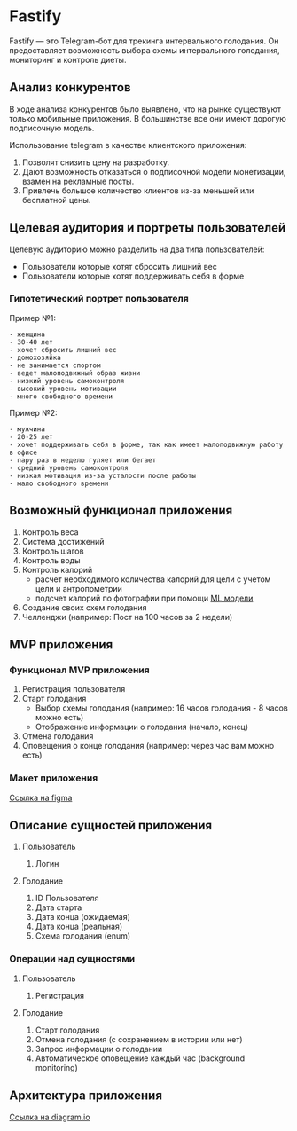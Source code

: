 # Fastify
Fastify — это Telegram-бот для трекинга интервального голодания.
Он предоставляет возможность выбора схемы интервального голодания, мониторинг и контроль диеты.

## Анализ конкурентов
В ходе анализа конкурентов было выявлено, что на рынке существуют только мобильные приложения.
В большинстве все они имеют дорогую подписочную модель.

Использование telegram в качестве клиентского приложения: 
1. Позволят снизить цену на разработку.
2. Дают возможность отказаться о подписочной модели монетизации, взамен на рекламные посты.
3. Привлечь большое количество клиентов из-за меньшей или бесплатной цены.

## Целевая аудитория и портреты пользователей
Целевую аудиторию можно разделить на два типа пользователей:

* Пользователи которые хотят сбросить лишний вес
* Пользователи которые хотят поддерживать себя в форме

### Гипотетический портрет пользователя
Пример №1:

    - женщина
    - 30-40 лет
    - хочет сбросить лишний вес
    - домохозяйка
    - не занимается спортом
    - ведет малоподвижный образ жизни
    - низкий уровень самоконтроля
    - высокий уровень мотивации
    - много свободного времени

Пример №2:

    - мужчина
    - 20-25 лет
    - хочет поддерживать себя в форме, так как имеет малоподвижную работу в офисе
    - пару раз в неделю гуляет или бегает
    - средний уровень самоконтроля
    - низкая мотивация из-за усталости после работы
    - мало свободного времени

## Возможный функционал приложения
1. Контроль веса
2. Система достижений
3. Контроль шагов
4. Контроль воды
5. Контроль калорий
    - расчет необходимого количества калорий для цели с учетом цели и антропометрии
    - подсчет калорий по фотографии при помощи [ML модели](https://github.com/vinayaksable2399/Food-Calories-Estimation-Using-Image-Processing)
6. Создание своих схем голодания
7. Челленджи (например: Пост на 100 часов за 2 недели)

## MVP приложения

### Функционал MVP приложения
1. Регистрация пользователя
2. Старт голодания
   - Выбор схемы голодания (например: 16 часов голодания - 8 часов можно есть)
   - Отображение информации о голодания (начало, конец)
3. Отмена голодания
4. Оповещения о конце голодания (например: через час вам можно есть)

### Макет приложения
[Ссылка на figma](https://www.figma.com/file/9buL30o0h1Qq3MAfygdXa7/Mazekine-_-Telegram-Bot-Components-_-1.0?type=design&node-id=1%3A2408&mode=design&t=xunagKkdyAj54Tg2-1)

## Описание сущностей приложения
1. Пользователь
   1. Логин

2. Голодание
   1. ID Пользователя
   2. Дата старта
   3. Дата конца (ожидаемая)
   4. Дата конца (реальная)
   5. Схема голодания (enum)

### Операции над сущностями
1. Пользователь
   1. Регистрация

2. Голодание
   1. Старт голодания
   2. Отмена голодания (с сохранением в истории или нет)
   3. Запрос информации о голодании
   4. Автоматическое оповещение каждый час (background monitoring)

## Архитектура приложения

[Ссылка на diagram.io](https://drive.google.com/file/d/1_CpfGtI-OyHfOKlvD5KI6JxCz-kyD0mi/view?usp=sharing)